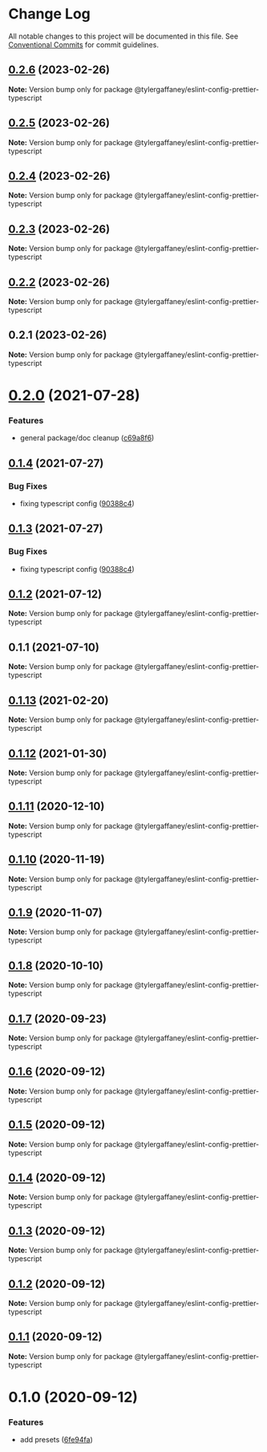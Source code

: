 # Change Log

All notable changes to this project will be documented in this file.
See [Conventional Commits](https://conventionalcommits.org) for commit guidelines.

## [0.2.6](https://github.com/tylergaffaney/configs/compare/@tylergaffaney/eslint-config-prettier-typescript@0.2.5...@tylergaffaney/eslint-config-prettier-typescript@0.2.6) (2023-02-26)

**Note:** Version bump only for package @tylergaffaney/eslint-config-prettier-typescript





## [0.2.5](https://github.com/tylergaffaney/configs/compare/@tylergaffaney/eslint-config-prettier-typescript@0.2.4...@tylergaffaney/eslint-config-prettier-typescript@0.2.5) (2023-02-26)

**Note:** Version bump only for package @tylergaffaney/eslint-config-prettier-typescript





## [0.2.4](https://github.com/tylergaffaney/configs/compare/@tylergaffaney/eslint-config-prettier-typescript@0.2.3...@tylergaffaney/eslint-config-prettier-typescript@0.2.4) (2023-02-26)

**Note:** Version bump only for package @tylergaffaney/eslint-config-prettier-typescript





## [0.2.3](https://github.com/tylergaffaney/configs/compare/@tylergaffaney/eslint-config-prettier-typescript@0.2.2...@tylergaffaney/eslint-config-prettier-typescript@0.2.3) (2023-02-26)

**Note:** Version bump only for package @tylergaffaney/eslint-config-prettier-typescript





## [0.2.2](https://github.com/tylergaffaney/configs/compare/@tylergaffaney/eslint-config-prettier-typescript@0.2.1...@tylergaffaney/eslint-config-prettier-typescript@0.2.2) (2023-02-26)

**Note:** Version bump only for package @tylergaffaney/eslint-config-prettier-typescript





## 0.2.1 (2023-02-26)

**Note:** Version bump only for package @tylergaffaney/eslint-config-prettier-typescript





# [0.2.0](https://github.com/tylergaffaney/configs/compare/@tylergaffaney/eslint-config-prettier-typescript@0.1.4...@tylergaffaney/eslint-config-prettier-typescript@0.2.0) (2021-07-28)


### Features

* general package/doc cleanup ([c69a8f6](https://github.com/tylergaffaney/configs/commit/c69a8f60a03531f44d7996955d48d522d9637427))





## [0.1.4](https://github.com/tylergaffaney/configs/compare/@tylergaffaney/eslint-config-prettier-typescript@0.1.2...@tylergaffaney/eslint-config-prettier-typescript@0.1.4) (2021-07-27)

### Bug Fixes

- fixing typescript config ([90388c4](https://github.com/tylergaffaney/configs/commit/90388c4a744ba11070f668e752123d549994c4fb))

## [0.1.3](https://github.com/tylergaffaney/configs/compare/@tylergaffaney/eslint-config-prettier-typescript@0.1.2...@tylergaffaney/eslint-config-prettier-typescript@0.1.3) (2021-07-27)

### Bug Fixes

- fixing typescript config ([90388c4](https://github.com/tylergaffaney/configs/commit/90388c4a744ba11070f668e752123d549994c4fb))

## [0.1.2](https://github.com/tylergaffaney/configs/compare/@tylergaffaney/eslint-config-prettier-typescript@0.1.1...@tylergaffaney/eslint-config-prettier-typescript@0.1.2) (2021-07-12)

**Note:** Version bump only for package @tylergaffaney/eslint-config-prettier-typescript

## 0.1.1 (2021-07-10)

**Note:** Version bump only for package @tylergaffaney/eslint-config-prettier-typescript

## [0.1.13](https://github.com/tylergaffaney/configs/compare/@tylergaffaney/eslint-config-prettier-typescript@0.1.12...@tylergaffaney/eslint-config-prettier-typescript@0.1.13) (2021-02-20)

**Note:** Version bump only for package @tylergaffaney/eslint-config-prettier-typescript

## [0.1.12](https://github.com/tylergaffaney/configs/compare/@tylergaffaney/eslint-config-prettier-typescript@0.1.11...@tylergaffaney/eslint-config-prettier-typescript@0.1.12) (2021-01-30)

**Note:** Version bump only for package @tylergaffaney/eslint-config-prettier-typescript

## [0.1.11](https://github.com/tylergaffaney/configs/compare/@tylergaffaney/eslint-config-prettier-typescript@0.1.10...@tylergaffaney/eslint-config-prettier-typescript@0.1.11) (2020-12-10)

**Note:** Version bump only for package @tylergaffaney/eslint-config-prettier-typescript

## [0.1.10](https://github.com/tylergaffaney/configs/compare/@tylergaffaney/eslint-config-prettier-typescript@0.1.9...@tylergaffaney/eslint-config-prettier-typescript@0.1.10) (2020-11-19)

**Note:** Version bump only for package @tylergaffaney/eslint-config-prettier-typescript

## [0.1.9](https://github.com/tylergaffaney/configs/compare/@tylergaffaney/eslint-config-prettier-typescript@0.1.8...@tylergaffaney/eslint-config-prettier-typescript@0.1.9) (2020-11-07)

**Note:** Version bump only for package @tylergaffaney/eslint-config-prettier-typescript

## [0.1.8](https://github.com/tylergaffaney/configs/compare/@tylergaffaney/eslint-config-prettier-typescript@0.1.7...@tylergaffaney/eslint-config-prettier-typescript@0.1.8) (2020-10-10)

**Note:** Version bump only for package @tylergaffaney/eslint-config-prettier-typescript

## [0.1.7](https://github.com/tylergaffaney/configs/compare/@tylergaffaney/eslint-config-prettier-typescript@0.1.6...@tylergaffaney/eslint-config-prettier-typescript@0.1.7) (2020-09-23)

**Note:** Version bump only for package @tylergaffaney/eslint-config-prettier-typescript

## [0.1.6](https://github.com/tylergaffaney/configs/compare/@tylergaffaney/eslint-config-prettier-typescript@0.1.5...@tylergaffaney/eslint-config-prettier-typescript@0.1.6) (2020-09-12)

**Note:** Version bump only for package @tylergaffaney/eslint-config-prettier-typescript

## [0.1.5](https://github.com/tylergaffaney/configs/compare/@tylergaffaney/eslint-config-prettier-typescript@0.1.4...@tylergaffaney/eslint-config-prettier-typescript@0.1.5) (2020-09-12)

**Note:** Version bump only for package @tylergaffaney/eslint-config-prettier-typescript

## [0.1.4](https://github.com/tylergaffaney/configs/compare/@tylergaffaney/eslint-config-prettier-typescript@0.1.3...@tylergaffaney/eslint-config-prettier-typescript@0.1.4) (2020-09-12)

**Note:** Version bump only for package @tylergaffaney/eslint-config-prettier-typescript

## [0.1.3](https://github.com/tylergaffaney/configs/compare/@tylergaffaney/eslint-config-prettier-typescript@0.1.2...@tylergaffaney/eslint-config-prettier-typescript@0.1.3) (2020-09-12)

**Note:** Version bump only for package @tylergaffaney/eslint-config-prettier-typescript

## [0.1.2](https://github.com/tylergaffaney/configs/compare/@tylergaffaney/eslint-config-prettier-typescript@0.1.1...@tylergaffaney/eslint-config-prettier-typescript@0.1.2) (2020-09-12)

**Note:** Version bump only for package @tylergaffaney/eslint-config-prettier-typescript

## [0.1.1](https://github.com/tylergaffaney/configs/compare/@tylergaffaney/eslint-config-prettier-typescript@0.1.0...@tylergaffaney/eslint-config-prettier-typescript@0.1.1) (2020-09-12)

**Note:** Version bump only for package @tylergaffaney/eslint-config-prettier-typescript

# 0.1.0 (2020-09-12)

### Features

- add presets ([6fe94fa](https://github.com/tylergaffaney/configs/commit/6fe94fae4ed9d80b18833c9e5a3f51f710ebda43))
